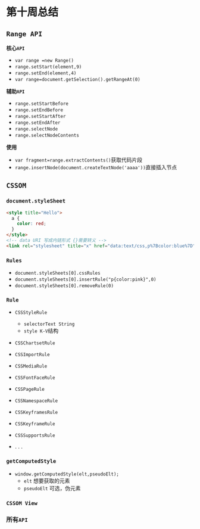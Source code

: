 # 第十周总结

## `Range API`

**核心`API`**

- `var range =new Range()`
- `range.setStart(element,9)`
- `range.setEnd(element,4)`
- `var range=document.getSelection().getRangeAt(0)`

**辅助`API`**

- `range.setStartBefore`
- `range.setEndBefore`
- `range.setStartAfter`
- `range.setEndAfter`
- `range.selectNode`
- `range.selectNodeContents`

**使用**

- `var fragment=range.extractContents()`获取代码片段
- `range.insertNode(document.createTextNode('aaaa'))`直接插入节点

## `CSSOM`

### `document.styleSheet`

```html
<style title="Hello">
  a {
    color: red;
  }
</style>
<!-- data URI 写成内链形式 {}需要转义 -->
<link rel="stylesheet" title="x" href="data:text/css,p%7Bcolor:blue%7D">
```

### `Rules`

- `document.styleSheets[0].cssRules`
- `document.styleSheets[0].insertRule("p{color:pink}",0)`
- `document.styleSheets[0].removeRule(0)`

### `Rule`

- `CSSStyleRule`
  - `selectorText String`
  - `style K-V`结构
- `CSSChartsetRule`
- `CSSImportRule`
- `CSSMediaRule`
- `CSSFontFaceRule`
- `CSSPageRule`
- `CSSNamespaceRule`
- `CSSKeyframesRule`
- `CSSKeyframeRule`
- `CSSSupportsRule`

- . . . 

### `getComputedStyle`

- `window.getComputedStyle(elt,pseudoElt);`
  - `elt` 想要获取的元素
  - `pseudoElt` 可选，伪元素

### `CSSOM View`

### 所有`API`













